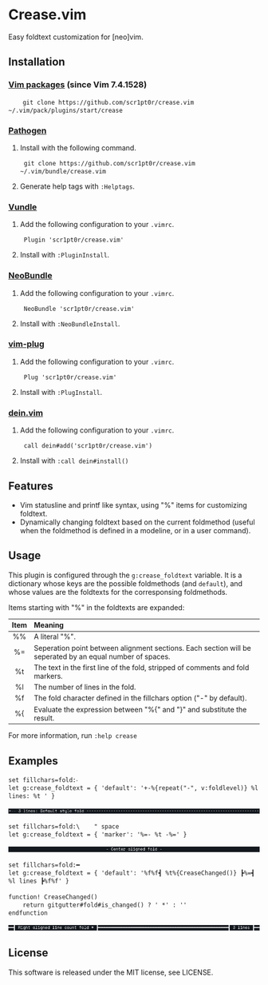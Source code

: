 # Crease.vim
Easy foldtext customization for [neo]vim.

## Installation
### [Vim packages](http://vimhelp.appspot.com/repeat.txt.html#packages) (since Vim 7.4.1528)

        git clone https://github.com/scr1pt0r/crease.vim ~/.vim/pack/plugins/start/crease

### [Pathogen](https://github.com/tpope/vim-pathogen)
1. Install with the following command.

        git clone https://github.com/scr1pt0r/crease.vim ~/.vim/bundle/crease.vim

2. Generate help tags with `:Helptags`.

### [Vundle](https://github.com/VundleVim/Vundle.vim)
1. Add the following configuration to your `.vimrc`.

        Plugin 'scr1pt0r/crease.vim'

2. Install with `:PluginInstall`.

### [NeoBundle](https://github.com/Shougo/neobundle.vim)
1. Add the following configuration to your `.vimrc`.

        NeoBundle 'scr1pt0r/crease.vim'

2. Install with `:NeoBundleInstall`.

### [vim-plug](https://github.com/junegunn/vim-plug)
1. Add the following configuration to your `.vimrc`.

        Plug 'scr1pt0r/crease.vim'

2. Install with `:PlugInstall`.

### [dein.vim](https://github.com/Shougo/dein.vim)
1. Add the following configuration to your `.vimrc`.

        call dein#add('scr1pt0r/crease.vim')

2. Install with `:call dein#install()`


## Features

* Vim statusline and printf like syntax, using "%" items for customizing foldtext.
* Dynamically changing foldtext based on the current foldmethod (useful when
  the foldmethod is defined in a modeline, or in a user command).

## Usage

This plugin is configured through the `g:crease_foldtext` variable. It is a
dictionary whose keys are the possible foldmethods (and `default`), and whose
values are the foldtexts for the corresponsing foldmethods.

Items starting with "%" in the foldtexts are expanded:

| Item | Meaning                                                                                                   |
|:----:|:----------------------------------------------------------------------------------------------------------|
| %%   | A literal "%".                                                                                            |
| %=   | Seperation point between alignment sections. Each section will be seperated by an equal number of spaces. |
| %t   | The text in the first line of the fold, stripped of comments and fold markers.                            |
| %l   | The number of lines in the fold.                                                                          |
| %f   | The fold character defined in the fillchars option ("-" by default).                                      |
| %{   | Evaluate the expression between "%{" and "}" and substitute the result.                                   |

For more information, run `:help crease`

## Examples

```vim
set fillchars=fold:‧
let g:crease_foldtext = { 'default': '+-%{repeat("-", v:foldlevel)} %l lines: %t ' }
```

![crease.vim - Default style](./.screenshots/default_style.png?raw=true)

```vim
set fillchars=fold:\    " space
let g:crease_foldtext = { 'marker': '%=- %t -%=' }
```

![crease.vim - Center aligned](./.screenshots/center_aligned.png?raw=true)

```vim
set fillchars=fold:━
let g:crease_foldtext = { 'default': '%f%f┫ %t%{CreaseChanged()} ┣%=┫ %l lines ┣%f%f' }

function! CreaseChanged()
    return gitgutter#fold#is_changed() ? ' *' : ''
endfunction
```

![crease.vim - Right aligned line count](./.screenshots/right_aligned_line_count.png?raw=true)

## License
This software is released under the MIT license, see LICENSE.
